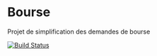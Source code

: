 Bourse
======

Projet de simplification des demandes de bourse

[![Build Status](https://secure.travis-ci.org/sgmap/bourses.svg)](http://travis-ci.org/sgmap/bourses)
